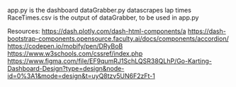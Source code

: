 app.py is the dashboard
dataGrabber.py datascrapes lap times
RaceTimes.csv is the output of dataGrabber, to be used in app.py


Resources:
https://dash.plotly.com/dash-html-components/a
https://dash-bootstrap-components.opensource.faculty.ai/docs/components/accordion/
https://codepen.io/mobify/pen/DRyBoB
https://www.w3schools.com/cssref/index.php
https://www.figma.com/file/EF9qumRJ1SchLQSR38QLhP/Go-Karting-Dashboard-Design?type=design&node-id=0%3A1&mode=design&t=uyQ8tzv5UN6F2zFt-1